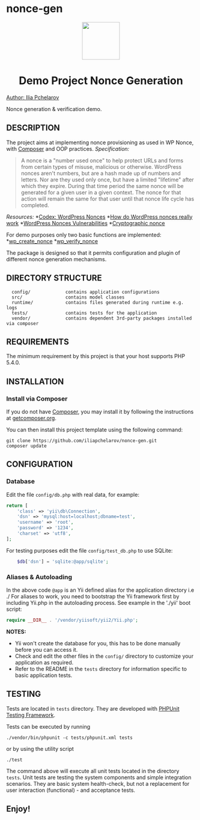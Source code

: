 # nonce-gen
<p align="center">
    <a href="https://github.com/inpsyde" target="_blank">
        <img src="https://avatars0.githubusercontent.com/u/571549" height="100px">
    </a>
    <h1 align="center">Demo Project Nonce Generation</h1>
    <a rel="author" href="https://github.com/iliapchelarov">Author: Ilia Pchelarov </a>
    <br>
</p>

Nonce generation & verification demo.

DESCRIPTION
-----------
The project aims at implementing nonce provisioning as used in WP Nonce, with [Composer](http://getcomposer.org/) and OOP practices.
_Specification:_
> A nonce is a "number used once" to help protect URLs and forms from certain types of misuse, malicious or otherwise. 
> WordPress nonces aren't numbers, but are a hash made up of numbers and letters. Nor are they used only once, but have a limited "lifetime" after which they expire. 
> During that time period the same nonce will be generated for a given user in a given context. The nonce for that action will remain the same for that user until that nonce life cycle has completed.

_Resources:_
*[Codex: WordPress Nonces](https://codex.wordpress.org/WordPress_Nonces)
*[How do WordPress nonces really work](https://www.bynicolas.com/code/wordpress-nonce/)
*[WordPress Nonces Vulnerabilities](https://codeseekah.com/2016/01/21/wordpress-nonces-vulnerabilities/)
*[Cryptographic nonce](https://en.wikipedia.org/wiki/Cryptographic_nonce)

For demo purposes only two basic functions are implemented:
*[wp_create_nonce](https://codex.wordpress.org/Function_Reference/wp_create_nonce)
*[wp_verify_nonce](https://codex.wordpress.org/Function_Reference/wp_verify_nonce)

The package is designed so that it permits configuration and plugin of different nonce generation mechanisms.

DIRECTORY STRUCTURE
-------------------

      config/             contains application configurations
      src/                contains model classes
      runtime/            contains files generated during runtime e.g. logs
      tests/              contains tests for the application
      vendor/             contains dependent 3rd-party packages installed via composer

REQUIREMENTS
------------

The minimum requirement by this project is that your host supports PHP 5.4.0.


INSTALLATION
------------

### Install via Composer

If you do not have [Composer](http://getcomposer.org/), you may install it by following the instructions
at [getcomposer.org](http://getcomposer.org/doc/00-intro.md#installation-nix).

You can then install this project template using the following command:
~~~
git clone https://github.com/iliapchelarov/nonce-gen.git 
composer update
~~~

CONFIGURATION
-------------

### Database

Edit the file `config/db.php` with real data, for example:

```php
return [
    'class' => 'yii\db\Connection',
    'dsn' => 'mysql:host=localhost;dbname=test',
    'username' => 'root',
    'password' => '1234',
    'charset' => 'utf8',
];
```

For testing purposes edit the file `config/test_db.php` to use SQLite:
```php
    $db['dsn'] = 'sqlite:@app/sqlite';
```

### Aliases & Autoloading

In the above code `@app` is an Yii defined alias for the application directory i.e ./
For aliases to work, you need to bootstrap the Yii framework first by including Yii.php in the autoloading process.
See example in the './yii' boot script:

```php
require __DIR__ . '/vendor/yiisoft/yii2/Yii.php';
```

**NOTES:**
- Yii won't create the database for you, this has to be done manually before you can access it.
- Check and edit the other files in the `config/` directory to customize your application as required.
- Refer to the README in the `tests` directory for information specific to basic application tests.


TESTING
-------

Tests are located in `tests` directory. They are developed with [PHPUnit Testing Framework](https://phpunit.de/).

Tests can be executed by running

```
./vendor/bin/phpunit -c tests/phpunit.xml tests
```
or by using the utility script
```
./test
```

The command above will execute all unit tests located in the directory `tests`. Unit tests are testing the system components and simple integration scenarios.
They are basic system health-check, but not a replacement for user interaction (functional) - and acceptance tests. 

Enjoy!
------
